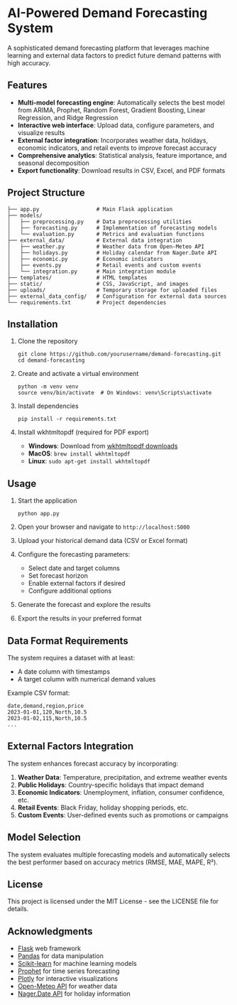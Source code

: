 # AI-Powered Demand Forecasting System

A sophisticated demand forecasting platform that leverages machine learning and external data factors to predict future demand patterns with high accuracy.

## Features

- **Multi-model forecasting engine**: Automatically selects the best model from ARIMA, Prophet, Random Forest, Gradient Boosting, Linear Regression, and Ridge Regression
- **Interactive web interface**: Upload data, configure parameters, and visualize results
- **External factor integration**: Incorporates weather data, holidays, economic indicators, and retail events to improve forecast accuracy
- **Comprehensive analytics**: Statistical analysis, feature importance, and seasonal decomposition
- **Export functionality**: Download results in CSV, Excel, and PDF formats



## Project Structure

```
├── app.py                  # Main Flask application
├── models/
│   ├── preprocessing.py    # Data preprocessing utilities
│   ├── forecasting.py      # Implementation of forecasting models
│   └── evaluation.py       # Metrics and evaluation functions
├── external_data/          # External data integration
│   ├── weather.py          # Weather data from Open-Meteo API
│   ├── holidays.py         # Holiday calendar from Nager.Date API
│   ├── economic.py         # Economic indicators
│   ├── events.py           # Retail events and custom events
│   └── integration.py      # Main integration module
├── templates/              # HTML templates
├── static/                 # CSS, JavaScript, and images
├── uploads/                # Temporary storage for uploaded files
├── external_data_config/   # Configuration for external data sources
└── requirements.txt        # Project dependencies
```

## Installation

1. Clone the repository
   ```
   git clone https://github.com/yourusername/demand-forecasting.git
   cd demand-forecasting
   ```

2. Create and activate a virtual environment
   ```
   python -m venv venv
   source venv/bin/activate  # On Windows: venv\Scripts\activate
   ```

3. Install dependencies
   ```
   pip install -r requirements.txt
   ```

4. Install wkhtmltopdf (required for PDF export)
   - **Windows**: Download from [wkhtmltopdf downloads](https://wkhtmltopdf.org/downloads.html)
   - **MacOS**: `brew install wkhtmltopdf`
   - **Linux**: `sudo apt-get install wkhtmltopdf`

## Usage

1. Start the application
   ```
   python app.py
   ```

2. Open your browser and navigate to `http://localhost:5000`

3. Upload your historical demand data (CSV or Excel format)

4. Configure the forecasting parameters:
   - Select date and target columns
   - Set forecast horizon
   - Enable external factors if desired
   - Configure additional options

5. Generate the forecast and explore the results

6. Export the results in your preferred format

## Data Format Requirements

The system requires a dataset with at least:
- A date column with timestamps
- A target column with numerical demand values

Example CSV format:
```
date,demand,region,price
2023-01-01,120,North,10.5
2023-01-02,115,North,10.5
...
```

## External Factors Integration

The system enhances forecast accuracy by incorporating:

1. **Weather Data**: Temperature, precipitation, and extreme weather events
2. **Public Holidays**: Country-specific holidays that impact demand
3. **Economic Indicators**: Unemployment, inflation, consumer confidence, etc.
4. **Retail Events**: Black Friday, holiday shopping periods, etc.
5. **Custom Events**: User-defined events such as promotions or campaigns

## Model Selection

The system evaluates multiple forecasting models and automatically selects the best performer based on accuracy metrics (RMSE, MAE, MAPE, R²).

## License

This project is licensed under the MIT License - see the LICENSE file for details.

## Acknowledgments

- [Flask](https://flask.palletsprojects.com/) web framework
- [Pandas](https://pandas.pydata.org/) for data manipulation
- [Scikit-learn](https://scikit-learn.org/) for machine learning models
- [Prophet](https://facebook.github.io/prophet/) for time series forecasting
- [Plotly](https://plotly.com/) for interactive visualizations
- [Open-Meteo API](https://open-meteo.com/) for weather data
- [Nager.Date API](https://date.nager.at/) for holiday information

